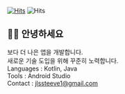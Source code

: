
[![Hits](https://hits.seeyoufarm.com/api/count/incr/badge.svg?url=https://github.com/minhyuuk%2Fhit-counter&count_bg=%23E3DC68&title_bg=%23555555&icon=github.svg&icon_color=%23E7E7E7&title=hits&edge_flat=false)](https://hits.seeyoufarm.com) ![Hits](https://img.shields.io/github/followers/minhyuuk?label=Follow)


## 👋🏻 안녕하세요
보다 더 나은 앱을 개발합니다. <br>
새로운 기술 도입을 위해 꾸준히 노력합니다.<br>
Languages : Kotlin, Java<br>
Tools : Android Studio<br>
Contact : jlssteeve1@gmail.com<br>
 




<!--
**Minhyuk Jung/minhyuuk** is a ✨ _special_ ✨ repository because its `README.md` (this file) appears on your GitHub profile.
<img src="https://img.shields.io/badge/Spring-6DB33F?style=flat-square&logo=Spring&logoColor=white"/>
<img src="https://img.shields.io/badge/Java-007396?style=flat-square&logo=Java&logoColor=white"/>
Here are some ideas to get you started:

- 🔭 I’m currently working on ...
- 🌱 I’m currently learning ...
- 👯 I’m looking to collaborate on ...
- 🤔 I’m looking for help with ...
- 💬 Ask me about ...
- 📫 How to reach me: ...
- 😄 Pronouns: ...
- ⚡ Fun fact: ...
-->


